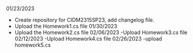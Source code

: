 01/23/2023
- Create repository for CIDM2315SP23, add changelog file.
- Upload the Homework1.cs file
01/30/2023
- Upload the Homework2.cs file
02/06/2023
-Upload Homework3.cs file
02/12/2023
-Upload Homework4.cs file
02/26/2023
-upload homework5.cs
